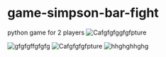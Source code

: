 # game-simpson-bar-fight
python game for 2 players
![Cafgfgfggfgfpture](https://user-images.githubusercontent.com/77144660/112761492-2941b700-902e-11eb-8f76-7ba91f0d5335.PNG)

![gfgfgffgfgfg](https://user-images.githubusercontent.com/77144660/112761395-b3d5e680-902d-11eb-897d-03012340f448.png)
![Cafgfgfgfpture](https://user-images.githubusercontent.com/77144660/112761398-b5071380-902d-11eb-9596-67446d004076.PNG)
![hhghghhghg](https://user-images.githubusercontent.com/77144660/112761400-b59faa00-902d-11eb-803a-2f0f3948f8f0.png)

